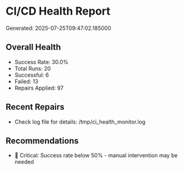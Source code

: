 # CI/CD Health Report

Generated: 2025-07-25T09:47:02.185000

## Overall Health
- Success Rate: 30.0%
- Total Runs: 20
- Successful: 6
- Failed: 13
- Repairs Applied: 97

## Recent Repairs
- Check log file for details: /tmp/ci_health_monitor.log

## Recommendations
- 🚨 Critical: Success rate below 50% - manual intervention may be needed
